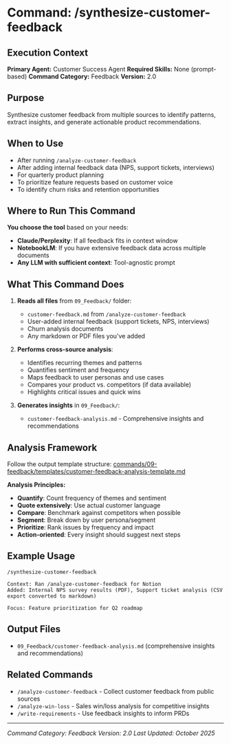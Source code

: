 # Command: /synthesize-customer-feedback

## Execution Context
**Primary Agent:** Customer Success Agent
**Required Skills:** None (prompt-based)
**Command Category:** Feedback
**Version:** 2.0

## Purpose
Synthesize customer feedback from multiple sources to identify patterns, extract insights, and generate actionable product recommendations.

## When to Use
- After running `/analyze-customer-feedback`
- After adding internal feedback data (NPS, support tickets, interviews)
- For quarterly product planning
- To prioritize feature requests based on customer voice
- To identify churn risks and retention opportunities

## Where to Run This Command
**You choose the tool** based on your needs:
- **Claude/Perplexity**: If all feedback fits in context window
- **NotebookLM**: If you have extensive feedback data across multiple documents
- **Any LLM with sufficient context**: Tool-agnostic prompt

## What This Command Does
1. **Reads all files** from `09_Feedback/` folder:
   - `customer-feedback.md` from `/analyze-customer-feedback`
   - User-added internal feedback (support tickets, NPS, interviews)
   - Churn analysis documents
   - Any markdown or PDF files you've added

2. **Performs cross-source analysis**:
   - Identifies recurring themes and patterns
   - Quantifies sentiment and frequency
   - Maps feedback to user personas and use cases
   - Compares your product vs. competitors (if data available)
   - Highlights critical issues and quick wins

3. **Generates insights** in `09_Feedback/`:
   - `customer-feedback-analysis.md` - Comprehensive insights and recommendations

## Analysis Framework

Follow the output template structure: [commands/09-feedback/templates/customer-feedback-analysis-template.md](templates/customer-feedback-analysis-template.md)

**Analysis Principles:**
- **Quantify**: Count frequency of themes and sentiment
- **Quote extensively**: Use actual customer language
- **Compare**: Benchmark against competitors when possible
- **Segment**: Break down by user persona/segment
- **Prioritize**: Rank issues by frequency and impact
- **Action-oriented**: Every insight should suggest next steps

## Example Usage

```
/synthesize-customer-feedback

Context: Ran /analyze-customer-feedback for Notion
Added: Internal NPS survey results (PDF), Support ticket analysis (CSV export converted to markdown)

Focus: Feature prioritization for Q2 roadmap
```

## Output Files
- `09_Feedback/customer-feedback-analysis.md` (comprehensive insights and recommendations)

## Related Commands
- `/analyze-customer-feedback` - Collect customer feedback from public sources
- `/analyze-win-loss` - Sales win/loss analysis for competitive insights
- `/write-requirements` - Use feedback insights to inform PRDs

---

*Command Category: Feedback*
*Version: 2.0*
*Last Updated: October 2025*
